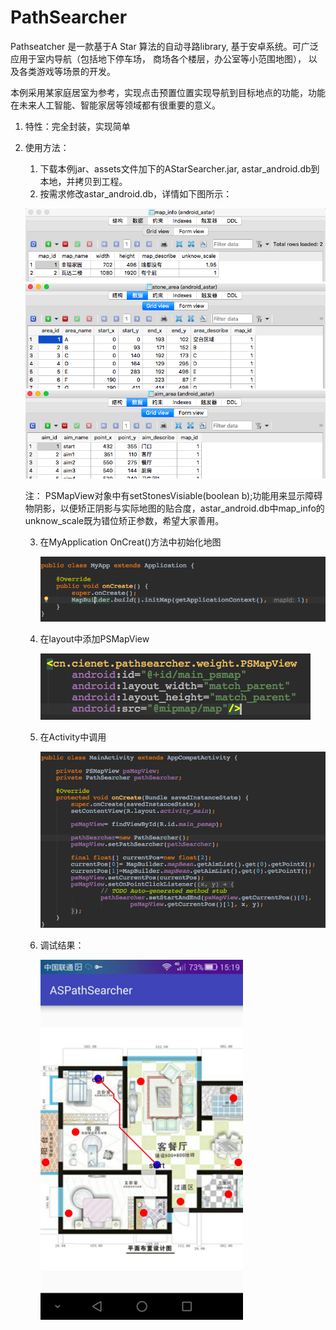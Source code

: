 ﻿# PathSearcher

Pathseatcher 是一款基于A Star 算法的自动寻路library, 基于安卓系统。可广泛应用于室内导航（包括地下停车场， 商场各个楼层，办公室等小范围地图），
以及各类游戏等场景的开发。

本例采用某家庭居室为参考，实现点击预置位置实现导航到目标地点的功能，功能在未来人工智能、智能家居等领域都有很重要的意义。

1. 特性：完全封装，实现简单
2. 使用方法：

    1. 下载本例jar、assets文件加下的AStarSearcher.jar, astar_android.db到本地，并拷贝到工程。
    2. 按需求修改astar_android.db，详情如下图所示：
	
	
	![map](https://github.com/chaoli1699/PathSearcher/raw/master/images/map.png)
	![area](https://github.com/chaoli1699/PathSearcher/raw/master/images/area.png)
	![aim](https://github.com/chaoli1699/PathSearcher/raw/master/images/aim.png)

    注： PSMapView对象中有setStonesVisiable(boolean b);功能用来显示障碍物阴影，以便矫正阴影与实际地图的贴合度，astar_android.db中map_info的unknow_scale既为错位矫正参数，希望大家善用。
	
	
    3. 在MyApplication OnCreat()方法中初始化地图
	
       ![app](https://github.com/chaoli1699/PathSearcher/raw/master/images/app.png)

    4. 在layout中添加PSMapView
	
       ![layout](https://github.com/chaoli1699/PathSearcher/raw/master/images/layout.png)

    5. 在Activity中调用	
	
	
       ![activity](https://github.com/chaoli1699/PathSearcher/raw/master/images/activity.png)
	
	
    6. 调试结果：
	
	
       ![test](https://github.com/chaoli1699/PathSearcher/raw/master/images/test.png)	
